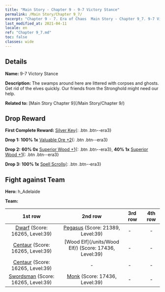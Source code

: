 ```yaml
---
title: "Main Story - Chapter 9 - 9-7 Victory Stance"
permalink: /Main Story/Chapter 9_7/
excerpt: "Chapter 9 - 7. Era of Chaos  Main Story - Chapter 9_7. 9-7 Victory Stance"
last_modified_at: 2021-04-11
locale: en
ref: "Chapter 9_7.md"
toc: false
classes: wide
---
```


## Details

 **Name:** 9-7 Victory Stance

 **Description:** The swamps around here are littered with corpses and ghosts. Get rid of the elves quickly. Our friends from the Stronghold might need our help.

 **Related to:** [Main Story Chapter 9](/Main Story/Chapter 9/)

## Drop Reward

 **First Complete Reward:** [Silver Key](/Items/con_693/){: .btn .btn--era3}

 **Drop 1:** **100% 1x** [Valuable Ore +2](/Items/mat_26/){: .btn .btn--era3}

 **Drop 2:** **60% 0x** [Superior Wood +1](/Items/mat_20/){: .btn .btn--era3}, **40% 1x** [Superior Wood +1](/Items/mat_20/){: .btn .btn--era3}

 **Drop 3:** **100% 1x** [Spell Scrolls](/Items/con_694/){: .btn .btn--era3}


## Fight against Team
 **Hero:** h_Adelaide

 **Team:**


  | 1st row | 2nd row | 3rd row | 4th row |
  |:----:|:----:|:----|:----:|
  | [Dwarf](/units/Dwarf/) (Score: 16265, Level:39)  | [Pegasus](/units/Pegasus/) (Score: 21389, Level:39)  | - | - |
  | [Centaur](/units/Centaur/) (Score: 16265, Level:39)  | [Wood Elf](/units/Wood Elf/) (Score: 17436, Level:39)  | - | - |
  | [Centaur](/units/Centaur/) (Score: 16265, Level:39)  | - | - | - |
  | [Swordsman](/units/Swordsman/) (Score: 16265, Level:39)  | [Monk](/units/Monk/) (Score: 17436, Level:39)  | - | - |


